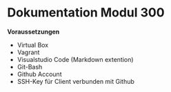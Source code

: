 # Dokumentation Modul 300

**Voraussetzungen**

* Virtual Box
* Vagrant
* Visualstudio Code (Markdown extention)
* Git-Bash
* Github Account
* SSH-Key für Client verbunden mit Github
  
  

